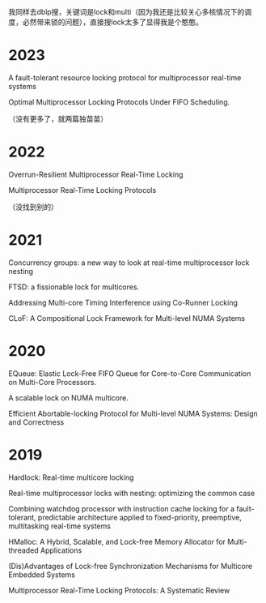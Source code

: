 我同样去dblp搜，关键词是lock和multi（因为我还是比较关心多核情况下的调度，必然带来锁的问题），直接搜lock太多了显得我是个憨憨。

# 2023

A fault-tolerant resource locking protocol for multiprocessor real-time systems

Optimal Multiprocessor Locking Protocols Under FIFO Scheduling.

（没有更多了，就两篇独苗苗）



# 2022

Overrun-Resilient Multiprocessor Real-Time Locking

Multiprocessor Real-Time Locking Protocols

（没找到别的）

# 2021

Concurrency groups: a new way to look at real-time multiprocessor lock nesting

FTSD: a fissionable lock for multicores.

Addressing Multi-core Timing Interference using Co-Runner Locking

CLoF: A Compositional Lock Framework for Multi-level NUMA Systems

# 2020

EQueue: Elastic Lock-Free FIFO Queue for Core-to-Core Communication on Multi-Core Processors.

A scalable lock on NUMA multicore.

Efficient Abortable-locking Protocol for Multi-level NUMA Systems: Design and Correctness



# 2019

Hardlock: Real-time multicore locking

Real-time multiprocessor locks with nesting: optimizing the common case

Combining watchdog processor with instruction cache locking for a fault-tolerant, predictable architecture applied to fixed-priority, preemptive, multitasking real-time systems

HMalloc: A Hybrid, Scalable, and Lock-free Memory Allocator for Multi-threaded Applications

(Dis)Advantages of Lock-free Synchronization Mechanisms for Multicore Embedded Systems

Multiprocessor Real-Time Locking Protocols: A Systematic Review


